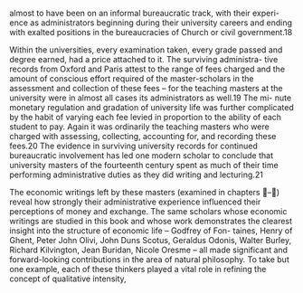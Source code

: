 almost to have been on an informal bureaucratic track, with their experi- ence as administrators beginning during their university careers and  ending with exalted positions in the bureaucracies of Church or civil government.18

Within the universities, every examination taken, every grade passed  and degree earned, had a price attached to it. The surviving administra- tive records from Oxford and Paris attest to the range of fees charged  and the amount of conscious effort required of the master-scholars in the assessment and collection of these fees – for the teaching masters at the  university were in almost all cases its administrators as well.19 The mi- nute monetary regulation and gradation of university life was further  complicated by the habit of varying each fee levied in proportion to the ability of each student to pay. Again it was ordinarily the teaching masters who were charged with assessing, collecting, accounting for, and recording these fees.20 The evidence in surviving university records for continued bureaucratic involvement has led one modern scholar to conclude that university masters of the fourteenth century spent as much of their time performing administrative duties as they did writing and lecturing.21

The economic writings left by these masters (examined in chapters –) reveal how strongly their administrative experience influenced their perceptions of money and exchange. The same scholars whose economic writings are studied in this book and whose work demonstrates the  clearest insight into the structure of economic life – Godfrey of Fon- taines, Henry of Ghent, Peter John Olivi, John Duns Scotus, Geraldus  Odonis, Walter Burley, Richard Kilvington, Jean Buridan, Nicole Oresme – all made significant and forward-looking contributions in the area of natural philosophy. To take but one example, each of these thinkers played a vital role in refining the concept of qualitative intensity,
